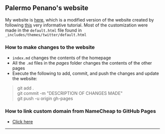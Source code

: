 ## Palermo Penano's website

My website is [here](https://palpen.github.io/palermopenano), which is a modified version of the website created by following [this](http://kbroman.org/simple_site/) very informative tutorial. Most of the customization were made in the `default.html` file found in `_includes/themes/twitter/default.html`

### How to make changes to the website ###
- `index.md` changes the contents of the homepage
- All the `.md` files in the *pages* folder changes the contents of the other pages
- Execute the following to add, commit, and push the changes and update the website:

>git add .  
>git commit -m "DESCRIPTION OF CHANGES MADE"  
>git push -u origin gh-pages  

### How to link custom domain from NameCheap to GitHub Pages
- [Click here](https://www.namecheap.com/support/knowledgebase/article.aspx/9645/2208/how-do-i-link-my-domain-to-github-pages)

---
